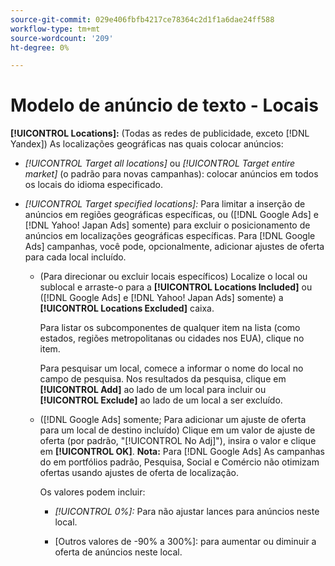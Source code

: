 ```yaml
---
source-git-commit: 029e406fbfb4217ce78364c2d1f1a6dae24ff588
workflow-type: tm+mt
source-wordcount: '209'
ht-degree: 0%

---
```

# Modelo de anúncio de texto - Locais

**[!UICONTROL Locations]:** (Todas as redes de publicidade, exceto [!DNL Yandex]) As localizações geográficas nas quais colocar anúncios:

* *[!UICONTROL Target all locations]* ou *[!UICONTROL Target entire market]* (o padrão para novas campanhas): colocar anúncios em todos os locais do idioma especificado.

* *[!UICONTROL Target specified locations]:* Para limitar a inserção de anúncios em regiões geográficas específicas, ou ([!DNL Google Ads] e [!DNL Yahoo! Japan Ads] somente) para excluir o posicionamento de anúncios em localizações geográficas específicas. Para [!DNL Google Ads] campanhas, você pode, opcionalmente, adicionar ajustes de oferta para cada local incluído.

   * (Para direcionar ou excluir locais específicos) Localize o local ou sublocal e arraste-o para a **[!UICONTROL Locations Included]** ou ([!DNL Google Ads] e [!DNL Yahoo! Japan Ads] somente) a **[!UICONTROL Locations Excluded]** caixa.

      Para listar os subcomponentes de qualquer item na lista (como estados, regiões metropolitanas ou cidades nos EUA), clique no item.

      Para pesquisar um local, comece a informar o nome do local no campo de pesquisa. Nos resultados da pesquisa, clique em **[!UICONTROL Add]** ao lado de um local para incluir ou **[!UICONTROL Exclude]** ao lado de um local a ser excluído.

   * ([!DNL Google Ads] somente; Para adicionar um ajuste de oferta para um local de destino incluído) Clique em um valor de ajuste de oferta (por padrão, &quot;[!UICONTROL No Adj]&quot;), insira o valor e clique em **[!UICONTROL OK]**. **Nota:** Para [!DNL Google Ads] As campanhas do em portfólios padrão, Pesquisa, Social e Comércio não otimizam ofertas usando ajustes de oferta de localização.

      Os valores podem incluir:

      * *[!UICONTROL 0%]:* Para não ajustar lances para anúncios neste local.

      * \[Outros valores de -90% a 300%\]: para aumentar ou diminuir a oferta de anúncios neste local.
